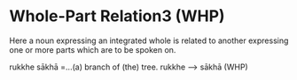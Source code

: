 # Whole-Part Relation3 (WHP)

Here a noun expressing an integrated whole is related to another expressing one or more parts which are to be spoken on.

rukkhe sākhā =...(a) branch of (the) tree.
rukkhe ——> sākhā (WHP)